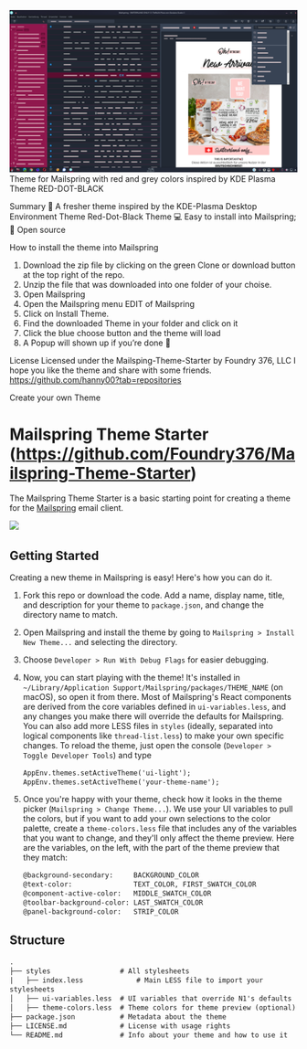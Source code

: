 ![Screenshot](screenshot/Screenshot_1.png)
Theme for Mailspring with red and grey colors inspired by KDE Plasma Theme RED-DOT-BLACK

Summary 
📍 A fresher theme inspired by the KDE-Plasma Desktop Environment Theme Red-Dot-Black Theme
💻 Easy to install into Mailspring; 🎉 Open source 

How to install the theme into Mailspring 
1. Download the zip file by clicking on the green Clone or download button at the top right of the repo.
2. Unzip the file that was downloaded into one folder of your choise.
3. Open Mailspring
4. Open the Mailspring menu EDIT of Mailspring
5. Click on Install Theme. 
6. Find the downloaded Theme in your folder and click on it
7. Click the blue choose button and the theme will load
8. A Popup will shown up if you’re done 🎉

                                                                                 

License 
Licensed under the Mailsping-Theme-Starter by Foundry 376, LLC 
I hope you like the theme and share with some friends. 
https://github.com/hanny00?tab=repositories




Create your own Theme

# Mailspring Theme Starter (https://github.com/Foundry376/Mailspring-Theme-Starter)

The Mailspring Theme Starter is a basic starting point for creating a theme for
the [Mailspring](http://www.getmailspring.com/) email client.

<img src="https://raw.githubusercontent.com/Foundry376/Mailspring-Theme-Starter/master/screenshot/custom-theme.png" />

## Getting Started

Creating a new theme in Mailspring is easy! Here's how you can do it.

1. Fork this repo or download the code. Add a name, display name, title, and
   description for your theme to `package.json`, and change the directory name
   to match.

2. Open Mailspring  and install the theme by going to `Mailspring > Install New Theme...`
   and selecting the directory.

3. Choose `Developer > Run With Debug Flags` for easier debugging.

4. Now, you can start playing with the theme! It's installed in
   `~/Library/Application Support/Mailspring/packages/THEME_NAME` (on macOS), so
   open it from there. Most of Mailspring's React components are derived from
   the core variables defined in `ui-variables.less`, and any changes you make
   there will override the defaults for Mailspring. You can also add more LESS
   files in `styles` (ideally, separated into logical components like
   `thread-list.less`) to make your own specific changes. To reload the theme,
   just open the console (`Developer > Toggle Developer Tools`) and type

   ```
   AppEnv.themes.setActiveTheme('ui-light');
   AppEnv.themes.setActiveTheme('your-theme-name');
   ```

5. Once you're happy with your theme, check how it looks in the theme picker
   (`Mailspring > Change Theme...`). We use your UI variables to pull the
   colors, but if you want to add your own selections to the color palette,
   create a `theme-colors.less` file that includes any of the variables that you
   want to change, and they'll only affect the theme preview. Here are the
   variables, on the left, with the part of the theme preview that they match:

   ```
   @background-secondary:     BACKGROUND_COLOR
   @text-color:               TEXT_COLOR, FIRST_SWATCH_COLOR
   @component-active-color:   MIDDLE_SWATCH_COLOR
   @toolbar-background-color: LAST_SWATCH_COLOR
   @panel-background-color:   STRIP_COLOR
   ```

## Structure

```
.
├── styles                 # All stylesheets
|   ├── index.less             # Main LESS file to import your stylesheets
│   ├── ui-variables.less  # UI variables that override N1's defaults
│   ├── theme-colors.less  # Theme colors for theme preview (optional)
├── package.json           # Metadata about the theme
├── LICENSE.md             # License with usage rights
└── README.md              # Info about your theme and how to use it
```
